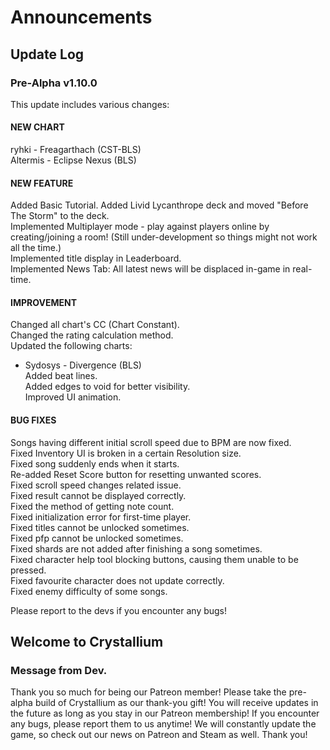 # Announcements

## Update Log
### Pre-Alpha v1.10.0

This update includes various changes:

#### NEW CHART
ryhki - Freagarthach (CST-BLS)  
Altermis - Eclipse Nexus (BLS)  


#### NEW FEATURE
Added Basic Tutorial.
Added Livid Lycanthrope deck and moved "Before The Storm" to the deck.  
Implemented Multiplayer mode - play against players online by creating/joining a room! (Still under-development so things might not work all the time.)  
Implemented title display in Leaderboard.  
Implemented News Tab: All latest news will be displaced in-game in real-time.  


#### IMPROVEMENT
Changed all chart's CC (Chart Constant).  
Changed the rating calculation method.  
Updated the following charts:  
- Sydosys - Divergence (BLS)  
Added beat lines.  
Added edges to void for better visibility.  
Improved UI animation.  


#### BUG FIXES
Songs having different initial scroll speed due to BPM are now fixed.  
Fixed Inventory UI is broken in a certain Resolution size.  
Fixed song suddenly ends when it starts.  
Re-added Reset Score button for resetting unwanted scores.  
Fixed scroll speed changes related issue.  
Fixed result cannot be displayed correctly.  
Fixed the method of getting note count.  
Fixed initialization error for first-time player.  
Fixed titles cannot be unlocked sometimes.  
Fixed pfp cannot be unlocked sometimes.  
Fixed shards are not added after finishing a song sometimes.  
Fixed character help tool blocking buttons, causing them unable to be pressed.  
Fixed favourite character does not update correctly.  
Fixed enemy difficulty of some songs.  

Please report to the devs if you encounter any bugs!

## Welcome to Crystallium
### Message from Dev.

Thank you so much for being our Patreon member! Please take the pre-alpha build of Crystallium as our thank-you gift! You will receive updates in the future as long as you stay in our Patreon membership!
If you encounter any bugs, please report them to us anytime! We will constantly update the game, so check out our news on Patreon and Steam as well. Thank you!
